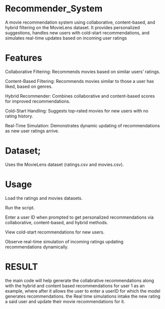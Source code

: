 # Recommender_System
A movie recommendation system using collaborative, content-based, and hybrid filtering on the MovieLens dataset. It provides personalized suggestions, handles new users with cold-start recommendations, and simulates real-time updates based on incoming user ratings


# Features
Collaborative Filtering: Recommends movies based on similar users’ ratings.

Content-Based Filtering: Recommends movies similar to those a user has liked, based on genres.

Hybrid Recommender: Combines collaborative and content-based scores for improved recommendations.

Cold-Start Handling: Suggests top-rated movies for new users with no rating history.

Real-Time Simulation: Demonstrates dynamic updating of recommendations as new user ratings arrive.

# Dataset; 
Uses the MovieLens dataset (ratings.csv and movies.csv).

# Usage
Load the ratings and movies datasets.

Run the script.

Enter a user ID when prompted to get personalized recommendations via collaborative, content-based, and hybrid methods.

View cold-start recommendations for new users.

Observe real-time simulation of incoming ratings updating recommendations dynamically.

 


# RESULT 
the main code will help generate the collabrative recommendations along with the hybrid and content based recommendations for user 1 as an example, where after it allows the user to enter a userID for which the model generates recommendations. the Real time simulations intake the new rating a said user and update their movie recommendations for it. 
